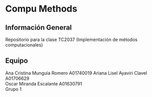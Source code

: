 # Compu Methods

## Información General
Repositorio para la clase TC2037 (Implementación de métodos computacionales)

## Equipo
Ana Cristina Munguía Romero A01740019
Ariana Lisel Ayaviri Clavel A01706629  
Oscar Miranda Escalante A01630791  
Grupo 1  
